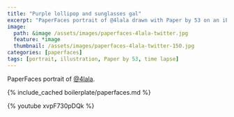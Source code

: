 ```yaml
---
title: "Purple lollipop and sunglasses gal"
excerpt: "PaperFaces portrait of @4lala drawn with Paper by 53 on an iPad."
image: 
  path: &image /assets/images/paperfaces-4lala-twitter.jpg 
  feature: *image
  thumbnail: /assets/images/paperfaces-4lala-twitter-150.jpg
categories: [paperfaces]
tags: [portrait, illustration, Paper by 53, time lapse]
---
```


PaperFaces portrait of [@4lala](https://twitter.com/4lala).

{% include_cached boilerplate/paperfaces.md %}

{% youtube xvpF730pDQk %}
